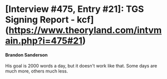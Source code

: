 # [Interview #475, Entry #21]: TGS Signing Report - kcf](https://www.theoryland.com/intvmain.php?i=475#21)

#### Brandon Sanderson

His goal is 2000 words a day, but it doesn't work like that. Some days are much more, others much less.


